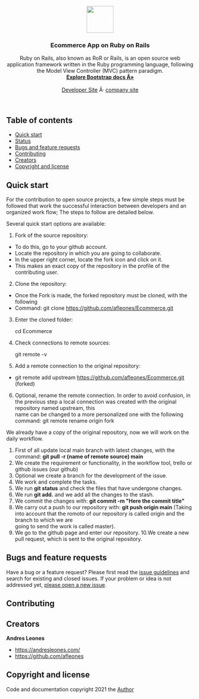 <p align="center">
  <a href="https://getbootstrap.com/">
    <img src="https://upload.wikimedia.org/wikipedia/commons/thumb/6/62/Ruby_On_Rails_Logo.svg/1200px-Ruby_On_Rails_Logo.svg.png" alt="" width=72 height=72>
  </a>

  <h3 align="center">Ecommerce App on Ruby on Rails</h3>

  <p align="center">
    Ruby on Rails, also known as RoR or Rails, is an open source web application framework written in the Ruby programming language, following the Model View Controller (MVC)       pattern paradigm.
    <br>
    <a href="https://upload.wikimedia.org/wikipedia/commons/thumb/6/62/Ruby_On_Rails_Logo.svg/1200px-Ruby_On_Rails_Logo.svg.png"><strong>Explore Bootstrap docs Â»</strong></a>
    <br>
    <br>
    <a href="https://andresleones.com/">Developer Site</a>
    Â·
    <a href="https://www.facebook.com/padsoftOficial/">company site</a>
  </p>
</p>

<br>

## Table of contents

- [Quick start](#quick-start)
- [Status](#status)
- [Bugs and feature requests](#bugs-and-feature-requests)
- [Contributing](#contributing)
- [Creators](#creators)
- [Copyright and license](#copyright-and-license)

## Quick start

For the contribution to open source projects, a few simple steps must be followed that work the successful interaction between developers and an organized work flow; The steps to follow are detailed below.

Several quick start options are available:

1. Fork of the source repository:
-   To do this, go to your github account.
-   Locate the repository in which you are going to collaborate.
-   In the upper right corner, locate the fork icon and click on it.
-   This makes an exact copy of the repository in the profile of the contributing user. <br/>

2. Clone the repository:
-   Once the Fork is made, the forked repository must be cloned, with the following
-   Command: git clone https://github.com/afleones/Ecommerce.git <br/>

3. Enter the cloned folder: <br/>

    cd Ecommerce<br/>
 
4. Check connections to remote sources: <br/>

    git remote -v 

5. Add a remote connection to the original repository: <br/>

-   git remote add upstream https://github.com/afleones/Ecommerce.git  (forked) <br/>

6. Optional, rename the remote connection. In order to avoid confusion, in the previous step a local connection was created with the original repository named upstream, this    
    name   can be changed to a more personalized one with the following command: git remote rename origin fork

We already have a copy of the original repository, now we will work on the daily workflow.

1. First of all update local main branch with latest changes, with the command: <strong> git pull -r (name of remote source) main </strong>
2. We create the requirement or functionality, in the workflow tool, trello or github issues (our github)
3. Optional we create a branch for the development of the issue.
4. We work and complete the tasks.
5. We run <strong>git status</strong> and check the files that have undergone changes.
6. We run <strong>git add.</strong> and we add all the changes to the stash.
7. We commit the changes with: <strong>git commit -m "Here the commit title"</strong>
8. We carry out a push to our repository with: <strong>git push origin main</strong> (Taking into account that the romoto of our repository is called origin and the branch to which we are    
   going to send the work is called master).
9. We go to the github page and enter our repository.
10.We create a new pull request, which is sent to the original repository.

## Bugs and feature requests

Have a bug or a feature request? Please first read the [issue guidelines](https://github.com/afleones/Ecommerce/issues) and search for existing and closed issues. If your problem or idea is not addressed yet, [please open a new issue](https://github.com/afleones/Ecommerce/issues/new).


## Contributing



## Creators

**Andres Leones**

- <https://andresleones.com/>
- <https://github.com/afleones>


## Copyright and license

Code and documentation copyright 2021 the [Author](https://github.com/afleones/Ecommerce/graphs/contributors)
